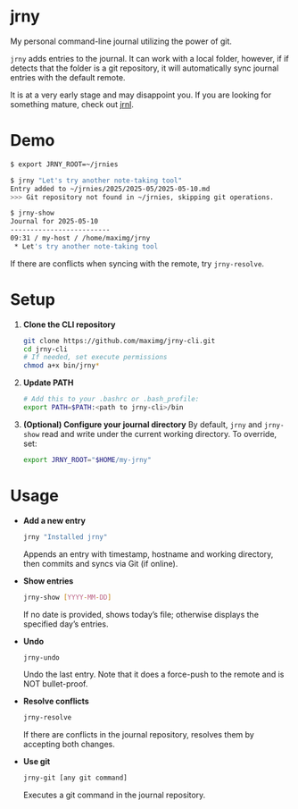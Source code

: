 # jrny

My personal command-line journal utilizing the power of git.

`jrny` adds entries to the journal. It can work with a local folder, however, if
if detects that the folder is a git repository, it will automatically sync journal entries
with the default remote.

It is at a very early stage and may disappoint you. If you are looking for something mature,
check out [jrnl](https://github.com/jrnl-org/jrnl).

# Demo

```sh
$ export JRNY_ROOT=~/jrnies

$ jrny "Let's try another note-taking tool"
Entry added to ~/jrnies/2025/2025-05/2025-05-10.md
>>> Git repository not found in ~/jrnies, skipping git operations.

$ jrny-show
Journal for 2025-05-10
-------------------------
09:31 / my-host / /home/maximg/jrny
 * Let's try another note-taking tool
```

If there are conflicts when syncing with the remote, try `jrny-resolve`.

# Setup

1. **Clone the CLI repository**

   ```bash
   git clone https://github.com/maximg/jrny-cli.git
   cd jrny-cli
   # If needed, set execute permissions
   chmod a+x bin/jrny*
   ```
2. **Update PATH**

   ```bash
   # Add this to your .bashrc or .bash_profile:
   export PATH=$PATH:<path to jrny-cli>/bin
   ```
3. **(Optional) Configure your journal directory**
   By default, `jrny` and `jrny-show` read and write under the current working directory. To override, set:

   ```bash
   export JRNY_ROOT="$HOME/my-jrny"
   ```

# Usage

* **Add a new entry**

  ```bash
  jrny "Installed jrny"
  ```

  Appends an entry with timestamp, hostname and working directory, then commits and syncs via Git (if online).

* **Show entries**

  ```bash
  jrny-show [YYYY-MM-DD]
  ```

  If no date is provided, shows today’s file; otherwise displays the specified day’s entries.

* **Undo**

  ```bash
  jrny-undo
  ```

  Undo the last entry. Note that it does a force-push to the remote and is NOT bullet-proof.

* **Resolve conflicts**

  ```bash
  jrny-resolve
  ```

  If there are conflicts in the journal repository, resolves them by accepting both changes.

* **Use git**

  ```bash
  jrny-git [any git command]
  ```

  Executes a git command in the journal repository.
